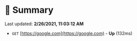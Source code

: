 # 📖 Summary
Last updated: **2/26/2021, 11:03:12 AM**

- `GET` [https://google.com](https://google.com) - **Up** (132ms)
